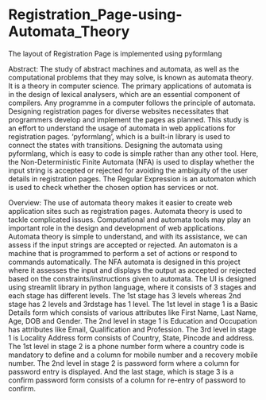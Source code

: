 # Registration_Page-using-Automata_Theory
The layout of Registration Page is implemented using pyformlang

Abstract: The study of abstract machines and automata, as well as the computational problems that they may solve, is known as automata theory. It is a theory in computer science. The primary applications of automata is in the design of lexical analysers, which are an essential component of compilers. Any programme in a computer follows the principle of automata. Designing registration pages for diverse websites necessitates that programmers develop and implement the pages as planned. This study is an effort to understand the usage of automata in web applications for registration pages. ‘pyformlang’, which is a built-in library is used to connect the states with transitions. Designing the automata using pyformlang, which is easy to code is simple rather than any other tool. Here, the Non-Deterministic Finite Automata (NFA) is used to display whether the input string is accepted or rejected for avoiding the ambiguity of the user details in registration pages. The Regular Expression is an automaton which is used to check whether the chosen option has services or not.

Overview: 
The use of automata theory makes it easier to create web application sites such as registration pages. Automata theory is used to tackle complicated issues. Computational and automata tools may play an important role in the design and development of web applications. Automata theory is simple to understand, and with its assistance, we can assess if the input strings are accepted or rejected. An automaton is a machine that is programmed to perform a set of actions or respond to commands automatically.
The NFA automata is designed in this project where it assesses the input and displays the output as accepted or rejected based on the constraints/instructions given to automata. 
The UI is designed using streamlit library in python language, where it consists of 3 stages and each stage has different levels. The 1st stage has 3 levels whereas 2nd stage has 2 levels and 3rdstage has 1 level. The 1st level in stage 1 is a Basic Details form which consists of various attributes like First Name, Last Name, Age, DOB and Gender. The 2nd level in stage 1 is Education and Occupation has attributes like Email, Qualification and Profession. The 3rd level in stage 1 is Locality Address form consists of Country, State, Pincode and address. The 1st level in stage 2 is a phone number form where a country code is mandatory to define and a column for mobile number and a recovery mobile number. The 2nd level in stage 2 is password form where a column for password entry is displayed. And the last stage, which is stage 3 is a confirm password form consists of a column for re-entry of password to confirm. 
